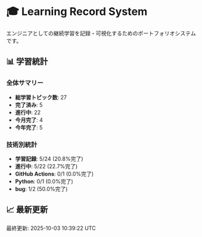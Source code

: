 # 🎓 Learning Record System

エンジニアとしての継続学習を記録・可視化するためのポートフォリオシステムです。

## 📊 学習統計

### 全体サマリー
- **総学習トピック数**: 27
- **完了済み**: 5
- **進行中**: 22
- **今月完了**: 4
- **今年完了**: 5

### 技術別統計
- **学習記録**: 5/24 (20.8%完了)
- **進行中**: 5/22 (22.7%完了)
- **GitHub Actions**: 0/1 (0.0%完了)
- **Python**: 0/1 (0.0%完了)
- **bug**: 1/2 (50.0%完了)
## 📈 最新更新

最終更新: 2025-10-03 10:39:22 UTC